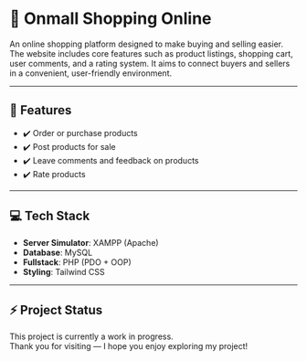 # 🛒 Onmall Shopping Online

An online shopping platform designed to make buying and selling easier. The website includes core features such as product listings, shopping cart, user comments, and a rating system. It aims to connect buyers and sellers in a convenient, user-friendly environment.

---

## 📃 Features
- ✔️ Order or purchase products  
- ✔️ Post products for sale  
- ✔️ Leave comments and feedback on products  
- ✔️ Rate products  

---

## 💻 Tech Stack
- **Server Simulator**: XAMPP (Apache)  
- **Database**: MySQL  
- **Fullstack**: PHP (PDO + OOP)  
- **Styling**: Tailwind CSS  

---

## ⚡ Project Status
This project is currently a work in progress.  
Thank you for visiting — I hope you enjoy exploring my project!
